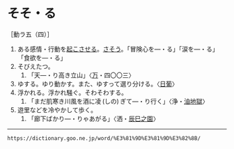 # そそ・る

［動ラ五（四）］
1. ある感情・行動を[起こさせる](おこす（起こす）)。[さそう](さそう（誘う）)。「冒険心を―・る」「涙を―・る」「食欲を―・る」
2. そびえたつ。    
    1.  「天―・り高き立山」〈[万](https://dictionary.goo.ne.jp/word/%E4%B8%87%E8%91%89%E9%9B%86_%28%E3%81%BE%E3%82%93%E3%82%88%E3%81%86%E3%81%97%E3%82%85%E3%81%86%29/#jn-210648)・四〇〇三〉
3. ゆする。ゆり動かす。また、ゆすって選り分ける。〈[日葡](https://dictionary.goo.ne.jp/word/%E6%97%A5%E8%91%A1%E8%BE%9E%E6%9B%B8/#jn-167551)〉
4. 浮かれる。浮かれ騒ぐ。そわそわする。    
    1.  「まだ肌寒き川風を酒に凌 (しの) ぎて―・り行く」〈浄・[油地獄](https://dictionary.goo.ne.jp/word/%E5%A5%B3%E6%AE%BA%E6%B2%B9%E5%9C%B0%E7%8D%84/#jn-34628)〉
5. 遊里などを冷やかして歩く。    
    1.  「廊下ばかり―・りゃあがる」〈洒・[辰巳之園](https://dictionary.goo.ne.jp/word/%E8%BE%B0%E5%B7%B3%E4%B9%8B%E5%9C%92/#jn-137480)〉

---
`https://dictionary.goo.ne.jp/word/%E3%81%9D%E3%81%9D%E3%82%8B/`